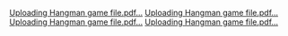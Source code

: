 [Uploading Hangman game file.pdf…]()
[Uploading Hangman game file.pdf…]()
[Uploading Hangman game file.pdf…]()
[Uploading Hangman game file.pdf…]()

